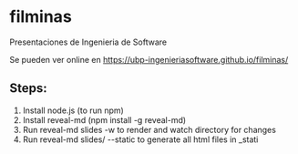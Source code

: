 # filminas
Presentaciones de Ingenieria de Software

Se pueden ver online en https://ubp-ingenieriasoftware.github.io/filminas/

## Steps:

1. Install node.js (to run npm)
2. Install reveal-md (npm install -g reveal-md)
3. Run reveal-md slides -w to render and watch directory for changes 
4. Run reveal-md slides/ --static to generate all html files in _stati